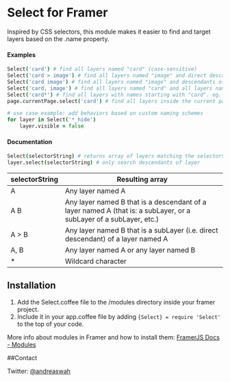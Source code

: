 # Select for Framer

Inspired by CSS selectors, this module makes it easier to find and target layers based on the .name property.


#### Examples
```coffeescript
Select('card') # find all layers named "card" (case-sensitive)
Select('card > image') # find all layers named "image" and direct descandant of layers named "card"
Select('card image') # find all layers named "image" and descendants of layers named "container"
Select('card, image') # find all layers named "card" and all layers named "image"
Select('card*') # find all layers with names starting with "card". eg. card1,card2,card3 etc.
page.currentPage.select('card') # find all layers inside the current page named "card"

# use case example: add behaviors based on custom naming schemes
for layer in Select('*_hide')
    layer.visible = false

```
#### Documentation
```coffeescript
Select(selectorString) # returns array of layers matching the selectorString
layer.select(selectorString) # only search descendants of layer
```

| selectorString      |  Resulting array |
| ------------- | ------------- |
| A    | Any layer named A |
| A B    | Any layer named B that is a descendant of a layer named A (that is: a subLayer, or a subLayer of a subLayer, etc.)  |
| A > B  | Any layer named B that is a subLayer (i.e. direct descendant) of a layer named A  |
| A, B  | Any layer named A or any layer named B |
| *  | Wildcard character |

## Installation

1. Add the Select.coffee file to the /modules directory inside your framer project.
2. Include it in your app.coffee file by adding ```{Select} = require 'Select'``` to the top of your code.

More info about modules in Framer and how to install them: [FramerJS Docs - Modules](http://framerjs.com/docs/#modules.modules)

##Contact

Twitter: [@andreaswah](http://twitter.com/andreaswah)
